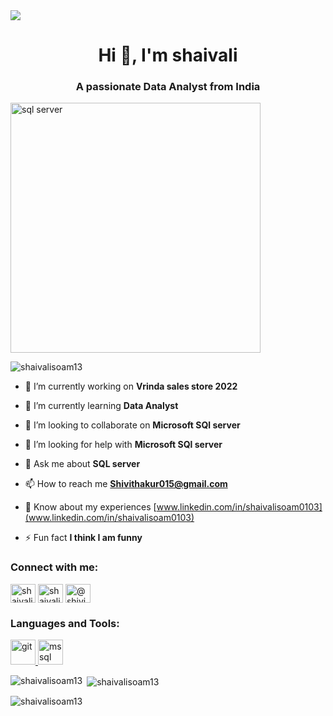 <img src="https://media.licdn.com/dms/image/D5616AQGgWO0U0nQw-A/profile-displaybackgroundimage-shrink_350_1400/0/1705037687883?e=1710374400&v=beta&t=yz3IM2ZJgtFj2_Ruh3RiYmhri3UtK0dJRyJpDU9NhD0">
<h1 align="center">Hi 👋, I'm shaivali</h1>
<h3 align="center">A passionate Data Analyst from India</h3>
<img  alt ="sql server" width="400" src="https://www.google.com/url?sa=i&url=https%3A%2F%2Fgithub.com%2Fdbeaver%2Fdbeaver%2Fissues%2F2973&psig=AOvVaw3xCdSNkybZzjSrvlIUwaCV&ust=1705208030054000&source=images&cd=vfe&opi=89978449&ved=0CBYQjRxqFwoTCODB74vJ2YMDFQAAAAAdAAAAABAH">
<p align="left"> <img src="https://komarev.com/ghpvc/?username=shaivalisoam13&label=Profile%20views&color=0e75b6&style=flat" alt="shaivalisoam13" /> </p>

- 🔭 I’m currently working on **Vrinda sales store 2022**

- 🌱 I’m currently learning **Data Analyst**

- 👯 I’m looking to collaborate on **Microsoft SQl server**

- 🤝 I’m looking for help with **Microsoft SQl server**

- 💬 Ask me about **SQL server**

- 📫 How to reach me **Shivithakur015@gmail.com**

- 📄 Know about my experiences [www.linkedin.com/in/shaivalisoam0103](www.linkedin.com/in/shaivalisoam0103)

- ⚡ Fun fact **I think I am funny**

<h3 align="left">Connect with me:</h3>
<p align="left">
<a href="https://linkedin.com/in/shaivalisoam0103" target="blank"><img align="center" src="https://raw.githubusercontent.com/rahuldkjain/github-profile-readme-generator/master/src/images/icons/Social/linked-in-alt.svg" alt="shaivalisoam0103" height="30" width="40" /></a>
<a href="https://kaggle.com/shaivali soam" target="blank"><img align="center" src="https://raw.githubusercontent.com/rahuldkjain/github-profile-readme-generator/master/src/images/icons/Social/kaggle.svg" alt="shaivali soam" height="30" width="40" /></a>
<a href="https://www.youtube.com/c/@shivi9548" target="blank"><img align="center" src="https://raw.githubusercontent.com/rahuldkjain/github-profile-readme-generator/master/src/images/icons/Social/youtube.svg" alt="@shivi9548" height="30" width="40" /></a>
</p>

<h3 align="left">Languages and Tools:</h3>
<p align="left"> <a href="https://git-scm.com/" target="_blank" rel="noreferrer"> <img src="https://www.vectorlogo.zone/logos/git-scm/git-scm-icon.svg" alt="git" width="40" height="40"/> </a> <a href="https://www.microsoft.com/en-us/sql-server" target="_blank" rel="noreferrer"> <img src="https://www.svgrepo.com/show/303229/microsoft-sql-server-logo.svg" alt="mssql" width="40" height="40"/> </a> </p>

<p><img align="left" src="https://github-readme-stats.vercel.app/api/top-langs?username=shaivalisoam13&show_icons=true&locale=en&layout=compact" alt="shaivalisoam13" /></p>

<p>&nbsp;<img align="center" src="https://github-readme-stats.vercel.app/api?username=shaivalisoam13&show_icons=true&locale=en" alt="shaivalisoam13" /></p>

<p><img align="center" src="https://github-readme-streak-stats.herokuapp.com/?user=shaivalisoam13&" alt="shaivalisoam13" /></p>


<!---
shaivalisoam13/shaivalisoam13 is a ✨ special ✨ repository because its `README.md` (this file) appears on your GitHub profile.
You can click the Preview link to take a look at your changes.
--->
